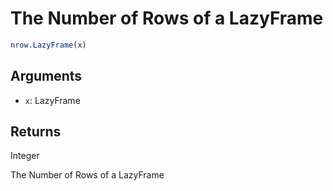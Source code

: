 # The Number of Rows of a LazyFrame

```r
nrow.LazyFrame(x)
```

## Arguments

- `x`: LazyFrame

## Returns

Integer

The Number of Rows of a LazyFrame